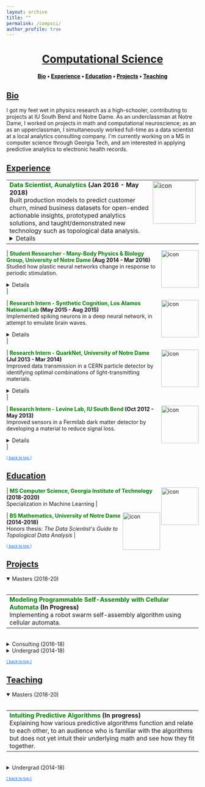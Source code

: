 ```yaml
---
layout: archive
title: ""
permalink: /compsci/
author_profile: true
--- 
```


<head>
    <style type="text/css">
       a.nav:link {color: black;}    /* unvisited link */
       a.nav:visited {color: black;}   /* visited link */
       a.nav:hover {color: #0066ff; text-decoration: underline;}    /* mouse over link */
       a.nav:active {color: #0066ff; text-decoration: underline;}   /* selected link */
       a.body:link {color: maroon;}    /* unvisited link */
       a.body:visited {color: maroon;}   /* visited link */
       a.body:hover {color: #0066ff; text-decoration: underline;}    /* mouse over link */
       a.body:active {color: #0066ff; text-decoration: underline;}   /* selected link */
       a.home:link {color: #0066ff;}    /* unvisited link */
       a.home:visited {color: #0066ff;}   /* visited link */
       a.home:hover {color: #0066ff; text-decoration: none;}    /* mouse over link */
       a.home:active {color: #0066ff; text-decoration: none;}   /* selected link */
    </style>
</head>

# [<center>Computational Science</center>](#top)  

<center><b><a class="nav" href="http://www.jpskycak.com/compsci/#bio">Bio</a> • <a class="nav" href="http://www.jpskycak.com/compsci/#experience">Experience</a> • <a class="nav" href="http://www.jpskycak.com/compsci/#education">Education</a> • <a class="nav" href="http://www.jpskycak.com/compsci/#projects">Projects</a> • <a class="nav" href="http://www.jpskycak.com/compsci/#teaching">Teaching</a></b></center>  

## [Bio](#bio)

I got my feet wet in physics research as a high-schooler, contributing to projects at IU South Bend and Notre Dame. As an underclassman at Notre Dame, I worked on projects in math and computational neuroscience; as an as an upperclassman, I simultaneously worked full-time as a data scientist at a local analytics consulting company. I'm currently working on a MS in computer science through Georgia Tech, and am interested in applying predictive analytics to electronic health records.

## [Experience](#experience)
 
<table><tr><td><img src="https://jpskycak.github.io/files/icon-aunalytics.png" align="right" style="border: none; height: 7em;" alt="icon"> <b><font color="green">Data Scientist, Aunalytics</font> (Jan 2016 - May 2018)</b><br> Built production models to predict customer churn, mined business datasets for open-ended actionable insights, prototyped analytics solutions, and taught/demonstrated new technology such as topological data analysis.<br> <details><br> Jan 2018 - May 2018 \| Freelance<br> May 2017 - Jan 2018 \| Salaried<br> Jan 2016 - May 2017 \| Intern<br><br> • Predicted customer churn with 80% precision using a random forest model.<br> • Generated hierarchical clustering visualizations to discover sales funnels and advertising opportunities.<br> • Prototyped solutions for self-service and automated analytics. <br> • Presented on cutting-edge analytical methods such as Topological Data Analysis.<br><br> <a class="body" href="http://www.jpskycak.com/compsci/#projects"><b>Projects:</b></a><br> <i>• Predicting Customer Churn with a Random Forest (2017)<br> • Data Science Case Study: Visualizing Reddit Data (2017)<br> • AU-Openscoring (2017)<br> • A Method for Automated Pairwise Relationship Analysis (2016)<br> • Data Science Gallery (2016)<br> • Felix Analysis (2016)</i><br><br> <a class="body" href="http://www.jpskycak.com/compsci/#teaching"><b>Teaching:</b></a><br> <i>• The Data Scientist's Guide to Topological Data Analysis (2017)</i><br><br>
    
<img src="https://jpskycak.github.io/files/icon-decisiontree.png" align="right" style="border: none; height: 7em;" alt="decision tree icon"> <b><font color="green">Predicting Customer Churn with a Random Forest</font> (2017)</b><br> Built a random forest model to predict customer churn with 80% precision. <details><br> <b>Advisors:</b> Dave Cieslak & Chirag Mandot (Aunalytics)<br><br> <b>Link:</b> <i>code unavailable due to use in production workflow</i><br><br> <b>Summary:</b><br> </details><br>

<img src="https://jpskycak.github.io/files/skycak-aunalytics-reddit_icon.png" align="right" style="border: none; height: 7em;" alt="image of network"> <b><font color="green">Data Science Case Study: Visualizing Reddit Data</font> (2017)</b><br> Evaluated the potential of topological data analysis for Aunalytics by using it to visualize Reddit data.<br> <details><br> <b>Advisor:</b> Dave Cieslak (Aunalytics)<br><br> <b>Presented at:</b> Brown Bag Lunch Talk at Aunalytics<br><br> <b>Link:</b> <i><a class="body" target="_blank" href="https://jpskycak.github.io/files/skycak-aunalytics-reddit.pdf">slides</a>, <a class="body" target="_blank" href="https://jpskycak.github.io/files/skycak-aunalytics-reddit_code.zip">code (zip)</a></i><br><br> <b>Summary:</b><br> The goal of this project was to evaluate the potential of topological data analysis for Aunalytics by demoing it on a toy project, visualizing population segments on Reddit. Applying the Mapper algorithm to a similarity matrix for the 10,000 most popular subreddits yielded an interesting network visualization:<br><br> <center><img src="https://jpskycak.github.io/files/skycak-aunalytics-reddit_img02.png" style="border: none; width: 33%;" alt="image of network"></center><br> Perhaps even more interestingly, applying a continuous transformation to the similarity matrix significantly changed the output visualization -- when in theory, continuous transformations should not have any topological effects. To reconcile this finding, I constructed an example demonstrating how said theory can break when there are only finitely many data points.<br><br> <center><img src="https://jpskycak.github.io/files/skycak-aunalytics-reddit_img03.png" style="border: none; width: 66%;" alt="image of example"></center></details><br> 
    
</details></td></tr></table>  

| <img src="https://jpskycak.github.io/files/icon-nd.png" align="right" style="border: none; height: 7em;" alt="icon"> <b><font color="green">Student Researcher - Many-Body Physics & Biology Group, University of Notre Dame</font> (Aug 2014 - Mar 2016)</b><br> Studied how plastic neural networks change in response to periodic stimulation. <br> <details><br> <a class="body" href="http://www.jpskycak.com/compsci/#projects"><b>Projects:</b></a><br> <i>• Shaping STDP Neural Networks with Periodic Stimulation: a Theoretical Analysis for the Case of Tree Networks (2016)<br> • Plastic Neural Network Simulations (2016)<br> • Network Motif-Inspired Evolution of Hodgkin-Huxley Neuronal Networks with Spike-Timing Dependent Plasticity (2015)</i></details> |  

| <img src="https://jpskycak.github.io/files/icon-lanl.png" align="right" style="border: none; height: 7em;" alt="icon"> <b><font color="green">Research Intern - Synthetic Cognition, Los Alamos National Lab</font> (May 2015 - Aug 2015)</b><br> Implemented spiking neurons in a deep neural network, in attempt to emulate brain waves.<br> <details><br> <a class="body" href="http://www.jpskycak.com/compsci/#projects"><b>Project:</b></a> <i>End-of-Summer 2015 Report</i></details> |  

| <img src="https://jpskycak.github.io/files/icon-nd.png" align="right" style="border: none; height: 7em;" alt="icon"> <b><font color="green">Research Intern - QuarkNet, University of Notre Dame</font> (Jul 2013 - Mar 2014)</b><br> Improved data transmission in a CERN particle detector by identifying optimal combinations of light-transmitting materials.<br> <details><br> <a class="body" href="http://www.jpskycak.com/compsci/#projects"><b>Project:</b></a> <i>Optimizing Scintillation and Light Transmission for Use in a High Energy Particle Detector (2014)</i></details> |  

| <img src="https://jpskycak.github.io/files/icon-iusb.png" align="right" style="border: none; height: 7em;" alt="icon"> <b><font color="green">Research Intern - Levine Lab, IU South Bend</font> (Oct 2012 - May 2013)</b><br> Improved sensors in a Fermilab dark matter detector by developing a material to reduce signal loss.<br> <details><br> • Intel ISEF finalist.<br><br> <a class="body" href="http://www.jpskycak.com/compsci/#projects"><b>Project:</b></a> <i>Making a Matching Layer for Acoustic Sensors for a COUPP Dark Matter Detector (2013)</i></details> |  

<font size="1"><a class="home" href="http://www.jpskycak.com/compsci/#top">[ back to top ]</a></font>

## [Education](#education)

| <img src="https://jpskycak.github.io/files/icon-gatech.png" align="right" style="border: none; height: 7em;" alt="icon"> <b><font color="green">MS Computer Science, Georgia Institute of Technology</font> (2018-2020)</b><br> Specialization in Machine Learning |  

| <img src="https://jpskycak.github.io/files/icon-nd.png" align="right" style="border: none; height: 7em;" alt="icon"> <b><font color="green">BS Mathematics, University of Notre Dame</font> (2014-2018)</b><br> Honors thesis: <i>The Data Scientist's Guide to Topological Data Analysis</i> |  
 
<font size="1"><a class="home" href="http://www.jpskycak.com/compsci/#top">[ back to top ]</a></font>

## [Projects](#projects)  

<details open><summary>Masters (2018-20)</summary><br>

<table><tr><td><b><font color="green">Modeling Programmable Self-Assembly with Cellular Automata</font> (In Progress)</b><br> Implementing a robot swarm self-assembly algorithm using cellular automata. <!-- https://docs.google.com/document/d/1g3Uc6jvScWirvd1RGGYaZqGvtCjXrgpYeNMVqLI-Cfs/edit# --> </td></tr></table>
<br>
</details>

<details><summary>Consulting (2016-18)</summary><br>
    
<table><tr><td><img src="https://jpskycak.github.io/files/skycak-360giving_challenge_icon.png" align="right" style="border: none; height: 7em;" alt="image of dot plot"> <b><font color="green">360Giving Challenge</font> (2018)</b><br> Visualized which donors funded which themes throughout the years. (This also required classifying grants into high-level themes based on titles and descriptions.)<br> <details><br> <b>Link:</b> <i><a class="body" target="_blank" href="https://jpskycak.github.io/360Giving-Challenge">site</a>, <a class="body" target="_blank" href="https://github.com/jpskycak/360Giving-Challenge/blob/master/360giving.ipynb">code</a></i><br><br> <b>Summary:</b><br> This is a visualization of which donors funded which themes throughout the years. The given dataset consisted of grant records and included donors/recipients, dates/amounts, and titles/descriptions. First, I tagged grants into themes according to keywords in the title and description. Then, for each theme in each year, I computed each donor's average grant amount, total giving, and total giving in that theme as a percent of the donor's total giving in all themes. I visualized the results in an animated dot plot for each theme.<br><br> <center><img src="https://jpskycak.github.io/files/skycak-360giving_challenge-img01.png" style="border: none; width: 75%;" alt="image of dot plot"></center></details></td></tr></table>  

<table><tr><td><img src="https://jpskycak.github.io/files/icon-decisiontree.png" align="right" style="border: none; height: 7em;" alt="decision tree icon"> <b><font color="green">Predicting Customer Churn with a Random Forest</font> (2017)</b><br> Built a random forest model to predict customer churn with 80% precision. <details><br> <b>Advisors:</b> Dave Cieslak & Chirag Mandot (Aunalytics)<br><br> <b>Link:</b> <i>code unavailable due to use in production workflow</i><br><br> <b>Summary:</b><br> </details></td></tr></table>  

<table><tr><td><img src="https://jpskycak.github.io/files/skycak-aunalytics-reddit_icon.png" align="right" style="border: none; height: 7em;" alt="image of network"> <b><font color="green">Data Science Case Study: Visualizing Reddit Data</font> (2017)</b><br> Evaluated the potential of topological data analysis for Aunalytics by using it to visualize Reddit data.<br> <details><br> <b>Advisor:</b> Dave Cieslak (Aunalytics)<br><br> <b>Presented at:</b> Brown Bag Lunch Talk at Aunalytics<br><br> <b>Link:</b> <i><a class="body" target="_blank" href="https://jpskycak.github.io/files/skycak-aunalytics-reddit.pdf">slides</a>, <a class="body" target="_blank" href="https://jpskycak.github.io/files/skycak-aunalytics-reddit_code.zip">code (zip)</a></i><br><br> <b>Summary:</b><br> The goal of this project was to evaluate the potential of topological data analysis for Aunalytics by demoing it on a toy project, visualizing population segments on Reddit. Applying the Mapper algorithm to a similarity matrix for the 10,000 most popular subreddits yielded an interesting network visualization:<br><br> <center><img src="https://jpskycak.github.io/files/skycak-aunalytics-reddit_img02.png" style="border: none; width: 33%;" alt="image of network"></center><br> Perhaps even more interestingly, applying a continuous transformation to the similarity matrix significantly changed the output visualization -- when in theory, continuous transformations should not have any topological effects. To reconcile this finding, I constructed an example demonstrating how said theory can break when there are only finitely many data points.<br><br> <center><img src="https://jpskycak.github.io/files/skycak-aunalytics-reddit_img03.png" style="border: none; width: 66%;" alt="image of example"></center></details></td></tr></table>  

<table><tr><td><img src="https://jpskycak.github.io/files/skycak-aunalytics-openscoring_icon.png" align="right" style="border: none; height: 7em;" alt="image of app display"> <b><font color="green">AU-Openscoring</font> (2016)</b><br> Prototyped a method which would allow clients to run new data through models hosted in the cloud. <details><br> <b>Advisor:</b> Dave Cieslak (Aunalytics)<br><br> <b>Presented at:</b> Data Science Team and Brown Bag Lunch at Aunalytics<br><br> <b>Link:</b> <i><a class="body" target="_blank" href="https://jpskycak.github.io/files/skycak-aunalytics-openscoring.pdf">slides</a>, <a class="body" target="_blank" href="https://jpskycak.github.io/files/skycak-aunalytics-openscoring_code.zip">code (zip)</a></i><br><br> <b>Summary:</b><br> The goal of this project was to take a step towards self-service analytics. Non-technical clients often have trouble deploying models that are built for them, and thus need an easy way to score new data without interacting directly with the model. To this end, I built a Shiny app to demonstrate a method that would allow model-builders to upload a model to a server, and model-users to run the model on new data by posting the data as a request to that server.<br><br> On the front end, the app allowed the user to create a classification dataset and then play both the role of the model-builder and the model-user, building the model and using it to classify new data. <br><br> <center><img src="https://jpskycak.github.io/files/skycak-aunalytics-openscoring_img01.png" style="border: none; width: 66%;" alt="app display"></center><br> On the back end, the model was converted to PMML and uploaded to the openscoring server, the new data was posted to the openscoring server, and the scored data was returned as the response. <br><br> <center><img src="https://jpskycak.github.io/files/skycak-aunalytics-openscoring_img02.png" style="border: none; width: 40%;" alt="terminal"></center></details></td></tr></table>  
    
<table><tr><td><img src="https://jpskycak.github.io/files/skycak-aunalytics-pairwise_relationship_analysis_icon.png" align="right" style="border: none; height: 7em;" alt="app display"> <b><font color="green">A Method for Automated Pairwise Relationship Analysis</font> (2016)</b><br> Prototyped a method for exploring pairwise relationships in columnar datasets.<br> <details><br> <b>Advisor:</b> Dave Cieslak (Aunalytics)<br><br> <b>Presented at:</b> Data Science Team at Aunalytics<br><br> <b>Link:</b> <i><a class="body" target="_blank" href="https://jpskycak.github.io/files/skycak-aunalytics-pairwise_relationship_analysis.pdf">writeup</a>, <a class="body" target="_blank" href="https://jpskycak.github.io/files/skycak-aunalytics-pairwise_relationship_analysis_code.pdf">code (zip)</a></i><br><br> <b>Summary:</b><br> The goal of this project was to take a step towards automating the process of hypothesis generation in exploratory data analysis, by introducing a method for exploring pairwise relationships in columnar datasets. The method was based on a quantity I called the "discrepancy fraction," which is given by<br><br> <center><img src="https://jpskycak.github.io/files/skycak-aunalytics-pairwise_relationship_analysis_img01.png" style="border: none; width: 10%;" alt="discrepancy fraction formula"></center><br> and which appears in many standard statistical quantities such as chi-squared and mutual information. I also built a Shiny app prototype of a tool that would use the discrepancy fraction to help analysts sort through all the relationships between features in a dataset. <br><br> <center><img src="https://jpskycak.github.io/files/skycak-aunalytics-pairwise_relationship_analysis_img02.png" style="border: none; width: 75%;" alt="app input"></center><br> <center><img src="https://jpskycak.github.io/files/skycak-aunalytics-pairwise_relationship_analysis_img03.png" style="border: none; width: 90%;" alt="app display"></center></details></td></tr></table>  

<table><tr><td><img src="https://jpskycak.github.io/files/skycak-aunalytics-dsgallery_icon.png" align="right" style="border: none; height: 7em;" alt="image of site"> <b><font color="green">Data Science Gallery</font> (2016)</b><br> Prototyped a solution for storing and displaying datasets, analytics notebooks, and visualizations.<br> <details><br> <b>Advisor:</b> Dave Cieslak (Aunalytics)<br><br> <b>Presented at:</b> Aunalytics meeting<br><br> <b>Links:</b> <i><a class="body" target="_blank" href="https://jpskycak.github.io/files/skycak-aunalytics-dsgallery1.pdf">slides 1</a>, <a class="body" target="_blank" href="https://jpskycak.github.io/files/skycak-aunalytics-dsgallery2.pdf">slides 2</a>, <a class="body" target="_blank" href="https://jpskycak.github.io/files/skycak-aunalytics-dsgallery3.pdf">slides 3</a>, <a class="body" target="_blank" href="https://jpskycak.github.io/files/skycak-aunalytics-dsgallery_code.zip">code (zip)</a></i><br><br> <b>Summary:</b><br> The goal of this project was to prototype a system for storing and displaying datasets, analytics notebooks, and visualizations. My first iteration used GitHub Pages, and my second iteration made use of GraphDash. I also wrote functions to integrate the system with iPython notebooks, so that one could upload to the GraphDash server directly from an iPython notebook.<br><br> <center><img src="https://jpskycak.github.io/files/skycak-aunalytics-dsgallery3_img01.png" style="border: none; width: 75%;" alt="image of site"></center></details></td></tr></table>  

<table><tr><td><img src="https://jpskycak.github.io/files/skycak-aunalytics-salesfunnel_icon.png" align="right" style="border: none; height: 7em;" alt="image of heatmap hierarchy"> <b><font color="green">Felix Analysis</font> (2016)</b><br> Discovered a sales funnel for a banking client by generating a hierarchical clustering visualization of consumer service usage.<br> <details><br> <b>Advisor:</b> Dave Cieslak (Aunalytics)<br><br> <b>Presented at:</b> Data Science Team and Consumer Insights Team at Aunalytics<br><br> <b>Links (all anonymized):</b> <i><a class="body" target="_blank" href="https://jpskycak.github.io/files/skycak-aunalytics-salesfunnel.pdf">sales funnel slide</a>, <a class="body" target="_blank" href="https://jpskycak.github.io/files/skycak-aunalytics-felix1.pdf">full slides 1</a>, <a class="body" target="_blank" href="https://jpskycak.github.io/files/skycak-aunalytics-felix2.pdf">full slides 2</a>, <a class="body" target="_blank" href="https://jpskycak.github.io/files/skycak-aunalytics-felix_code.zip">code (zip)</a></i><br><br> <b>Summary:</b><br> This is an exploratory analysis I made for a banking client who had data on its customers' account activities and service usages, and wanted to extract an actionable insight. First, I used the balances, transaction frequencies, and total cash flows of the accounts to cluster the accounts into 4 levels of health: high-activity accounts, medium-activity accounts, low-activity accounts, and accounts at risk of churn. Then, for each cluster, I created a heatmap to display the fraction of accounts that used each service. <br><br> <center><img src="https://jpskycak.github.io/files/skycak-aunalytics-salesfunnel_img01.png" style="border: none; width: 75%;" alt="image of heatmap hierarchy"></center><br> Laid side by side, the heatmaps revealed a hierarchy in transaction types: accounts at risk of closing tended to use only deposits/interest, low-activity accounts additionally used check/credit/debit, medium-activity accounts additionally used ATM/point-of-sale, and high-activity accounts additionally used fees and transfer credit/debit. This hierarchy could be interpreted as a sales funnel, telling which particular services could be pushed on a customer in attempt to nudge their account toward a level of activity.<br><br> I also looked for telltale signs in account activity preceding churns. Since I was not able to find any through manual search nor visual inspection, we turned to machine learning for churn prediction.</details></td></tr></table>  
<br>
</details>

<details><summary>Undergrad (2014-18)</summary><br>

<table><tr><td><img src="https://jpskycak.github.io/files/jpskycak-shaping_stdp_neural_networks_with_periodic_stimulation_icon.png" align="right" style="border: none; height: 7em;" alt="image of proposition"> <b><font color="green">Shaping STDP Neural Networks with Periodic Stimulation: a Theoretical Analysis for the Case of Tree Networks</font> (2016)</b><br> Solved a special case of how to periodically stimulate a neural network to obtain a desired connectivity.<br> <details><br> <b>Advisor:</b> Dervis Can Vural (Notre Dame)<br><br> <b>Course:</b> ACMS 80770 (Topics in Applied Mathematics) at Notre Dame<br><br> <b>Link:</b> <i><a class="body" target="_blank" href="https://jpskycak.github.io/files/jpskycak-shaping_stdp_neural_networks_with_periodic_stimulation.pdf">writeup</a></i><br><br> <b>Summary:</b><br> The goal of this project was to create a simple neural network model with a biologically realistic learning rule, whose changes in connectivity could be derived analytically. After creating the model, I derived rules for how periodic stimulation of a single neuron would change the connectivity of the network, in the case of a tree network.<br><br> <center><img src="https://jpskycak.github.io/files/jpskycak-shaping_stdp_neural_networks_with_periodic_stimulation_img01.png" style="border: none; width: 66%;" alt="image of proposition"></center><br> Then, I used those rules to come up wth two-neuron stimulation patterns to solidify or break connections in the tree as desired.</details></td></tr></table>  

<table><tr><td><img src="https://jpskycak.github.io/files/skycak-nd-stdp_simulations_icon.png" align="right" style="border: none; height: 7em;" alt="image of seizure-like observations"> <b><font color="green">Plastic Neural Network Simulations</font> (2016)</b><br> Found a general principle of network reorganization for random sparse neuronal networks in response to periodic stimulation. Showed that "seizure-like" activity can arise if the refractory period is sufficiently low.<br> <details><br> <b>Advisor:</b> Dervis Can Vural (Notre Dame)<br><br> <b>Presented at:</b> Many-Body Physics & Biology Group at Notre Dame's Interdisciplinary Center for Network Science and Applications (iCeNSA)<br><br> <b>Link:</b> <i><a class="body" target="_blank" href="https://jpskycak.github.io/files/skycak-nd-stdp_simulations.pdf">slides</a></i><br><br> <b>Summary:</b><br> The goal of my project was to simulate and intuit how a neuronal network activates and reorganizes in response to periodic stimulation. My simulation consisted of a couple hundred neurons and displayed the activation patterns and weight changes that resulted from stimulating a subset of neurons with a periodic pulse. Under normal conditions, the network gradually reorganized itself so that only the neurons that were directly stimulated became active.<br><br> <center><img src="https://jpskycak.github.io/files/skycak-nd-stdp_simulations_img01.png" style="border: none; width: 66%;" alt="image of normal observations"></center><br> I also observed that when the refractory period was reduced to a fifth of its normal value, the network activity skyrocketed prior to reorganization, somewhat reminiscent of a seizure.<br><br> <center><img src="https://jpskycak.github.io/files/skycak-nd-stdp_simulations_img02.png" style="border: none; width: 66%;" alt="image of seizure-like observations"></center></details></td></tr></table>  

<table><tr><td><img src="https://jpskycak.github.io/files/skycak-nd-gametheory_icon.png" align="right" style="border: none; height: 7em;" alt="image of game setup"> <b><font color="green">On the Effectiveness of Social Distancing Advice During Epidemics</font> (2016)</b><br> Used game theory to show that social distancing advice during epidemics is generally useful, and extremely useful when very few people are immune to the disease.<br> <details><br> <b>Course:</b> EE 67045 (Static and Dynamic Game Theory) at Notre Dame<br><br> <b>Link:</b> <i><a class="body" target="_blank" href="https://jpskycak.github.io/files/skycak-nd-gametheory.pdf">writeup</a></i><br><br> <b>Summary:</b><br> The goal of this project was to use game theory to evaluate the effectiveness of social distancing advice during epidemics, in which people avoid exposure to disease by avoiding physical proximity with others. Agents choose a number of social connections to keep, and have a payoff function that depends on two competing factors: the number of connections and the probability of remaining healthy. Health officials advise agents to keep a particular number of connections that would maximize everyone's expected payoff if everyone kept that number of connections. In the absence of advice, it is assumed that agents maximize their expected payoff in the worst case, when every neighbor who is not immune becomes infected.<br><br> <center><img src="https://jpskycak.github.io/files/skycak-nd-gametheory_img01.png" style="border: none; width: 33%;" alt="image of game setup"></center><br> I found that following social distancing advice always allowed agents to keep several connections while maintaining a payoff, wherease in the absence of social distancing advice, agents would nearly or fully isolate themselves and even then could expect a payoff only a fraction the size of that under social distancing advice.</details></td></tr></table>  

<table><tr><td><img src="https://jpskycak.github.io/files/skycak-lanl_icon.png" align="right" style="border: none; height: 7em;" alt="image of spiking neuron"> <b><font color="green">End-of-Summer 2015 Report</font> (2015)</b><br> Implemented spiking neurons in a deep neural network, in attempt to emulate brain waves.<br> <details><br> <b>Advisor:</b> Garrett Kenyon (Los Alamos National Lab)<br><br> <b>Link:</b> <i><a class="body" target="_blank" href="https://jpskycak.github.io/files/skycak-lanl.pdf">work summary</a></i><br><br> <b>Summary:</b><br> The goal of my summer project was to implement spiking neurons and observe "brain oscillations" in an open-source deep learning framework called Petavision. To implement spiking neurons, I had neurons inhibit themselves, so that they would reset whenever they became active.<br><br> <center><img src="https://jpskycak.github.io/files/skycak-lanl_img01.png" style="border: none; width: 33%;" alt="image of spiking neuron"></center><br> However, I did not observe any oscillations in spike rates, and the network performed poorly on image reconstruction tasks, likely because the training algorithm was tailored to non-spiking neurons. It was beyond the scope and duration of the project to create a new training algorithm tailored to spiking neurons.</details></td></tr></table>  

<table><tr><td><img src="https://jpskycak.github.io/files/skycak-wixtend_icon.png" align="right" style="border: none; height: 7em;" alt="image of logo"> <b><font color="green">Wixtend: the Free Online Thinktank</font> (2015)</b><br> Prototyped a wiki site where students could collaborate on academic projects.<br> <details><br> <b>Videos:</b><br> <video src="https://jpskycak.github.io/files/jpskycak-wixtend_overview.mp4" width="320" height="200" controls preload></video><br> <video src="https://jpskycak.github.io/files/jpskycak-wixtend_tutorial.mp4" width="320" height="200" controls preload></video><br><br> <b>Summary:</b><br> The goal of this project was to create a collaborative project website where users could host their own projects and contribute to projects hosted by other users. I designed the site as a MediaWiki wiki so that individual users' contributions to a project could be tracked precisely: potential collaborators would submit edits to projects, project hosts would decide whether or not to approve the edits, and every submission and approval would be written into the logs. After the initial prototype, the project was ended in favor of using GitHub.</details></td></tr></table>  

<table><tr><td><img src="https://jpskycak.github.io/files/skycak-nd-stdp_cosjam_icon.png" align="right" style="border: none; height: 7em;" alt="image of simulation verification"> <b><font color="green">Network Motif-Inspired Evolution of Hodgkin-Huxley Neuronal Networks with Spike-Timing Dependent Plasticity</font> (2015)</b><br> Simulated how cyclic neuronal networks ought to change, under a particular theory of neural plasticity, in response to periodic stimulation.<br> <details><br> <b>Advisor:</b> Dervis Can Vural (Notre Dame)<br><br> <b>Presented at:</b> Notre Dame College of Science Jamboree (COSJAM) 2015<br><br> <b>Link:</b> <i><a class="body" target="_blank" href="https://jpskycak.github.io/files/skycak-nd-stdp_cosjam.pdf">slides</a></i><br><br> <b>Summary:</b><br> The goal of this project was to understand how cycles of neurons ought to change connectivity in response to periodic stimulation, under an experimentally observed plasticity rule. I derived theoretical expectations for the case of "sequential spiking," in which exactly one pulse is traveling around the cycle at a given time, and ran simulations with biologically realistic neuron models to verify the results.<br><br> <center><img src="https://jpskycak.github.io/files/skycak-nd-stdp_cosjam_img01.png" style="border: none; width: 66%;" alt="image of simulation verification"></center></details></td></tr></table>  

<table><tr><td><img src="https://jpskycak.github.io/files/skycak-nd-scientia_preprint_icon.png" align="right" style="border: none; height: 7em;" alt="image of function"> <b><font color="green">Numerical Investigation of the 3n+1 Problem and its Continuous Extension</font> (2015)</b><br> Conducted numerical experiments on an open problem in mathematics to reveal both surprising behavior and general underlying principles.<br> <details><br> <b>Advisor:</b> Jeff Diller (Notre Dame)<br><br> <b>Appeared in:</b> Scientia Journal of Undergraduate Research 2015<br><br> <b>Links:</b> <i><a class="body" target="_blank" href="https://jpskycak.github.io/files/skycak-nd-scientia.pdf">paper</a>, <a class="body" target="_blank" href="https://jpskycak.github.io/files/skycak-nd-scientia_preprint.pdf">preprint</a></i><br><br> <b>Summary:</b><br> Start with any positive whole number. If it is even, divide by 2; if it is odd, multiply by 3 and add 1. Do it again, and again, and so on -- for example: 3,10,5,16,8,4,2,1. The 3n+1 problem is to prove that no matter what number you start with, you will eventually reach 1. At surface-level it seems like there should be a simple solution, but it has remained unsolved for over 70 years and is thought by some mathematicians to require the use of mathematics far beyond that of our present knowledge.<br><br> In this project, I extended the 3n+1 problem to the set of real numbers using a continuous sinusoidal function which maps every even number to half of itself, and every odd number to one more than three times itself.<br><br> <center><img src="https://jpskycak.github.io/files/skycak-nd-scientia_preprint_img01.png" style="border: none; width: 33%;" alt="image of function"></center><br> Repeated application of this function appeared to eventually map every real number to the interval [1,2] -- however, and quite interestingly, iteration sequences often differed wildly for input numbers seemingly very close together.<br><br> <center><img src="https://jpskycak.github.io/files/skycak-nd-scientia_preprint_img02.png" style="border: none; width: 33%;" alt="image of sequences"></center><br> I also generalized the 3n+1 problem to the an+b problem and found that the decreasing end-behavior tends to break just above a=3, which is surprising because if the numbers in an iteration sequence have equal chance of being even or odd, then the cutoff should not be until a=4. However, by comparing the increasing vs decreasing area in the continuous version of the an+b problem, I was able to justify the a=3 cutoff.</details></td></tr></table>  

<table><tr><td><img src="https://jpskycak.github.io/files/skycak-nd-particledetector_icon.png" align="right" style="border: none; height: 7em;" alt="image of detector"> <b><font color="green">Optimizing Scintillation and Light Transmission for Use in a High Energy Particle Detector</font> (2014)</b><br> Improved data transmission in a light-based particle detector by finding the optimal pair of light-producing and light-propagating materials.<br> <details><br> <b>Advisors:</b> Dan Karmgard, Mark Vigneault (Notre Dame)<br><br> <b>Collaborator:</b> Andrew Henderson (assisted in data collection)<br><br> <b>Presented at:</b> Indiana Junior Science and Humanities Symposium 2014, Northern Indiana Regional Science/Engineering Fair 2014<br><br> <b>Link:</b> <i><a class="body" target="_blank" href="https://jpskycak.github.io/files/skycak-nd-particledetector.pdf">poster</a>, <a class="body" target="_blank" href="https://jpskycak.github.io/files/skycak-nd-particledetector_data-code.zip">data/code (zip)</a></i><br><br> <b>Summary:</b><br> The Compact Muon Solenoid (CMS) detector is a general-purpose particle detector located on the Large Hadron Collider at CERN. It gathers particle collision data in the form of light: particle sprays pass through scintillating tiles lining the interior of the detector, causing the tiles to emit light, which is then wavelength-shifted and sent to the data processing center via fiber optic cables.<br><br> <center><img src="https://jpskycak.github.io/files/skycak-nd-particledetector_img01.png" style="border: none; width: 66%;" alt="image of detector"></center><br> The goal of my project was to find the optimal pair of scintillating and wavelength-shifting plastics, to be replaced during the detector upgrade. Using a small radioactive source in a light-tight box, I collected a light output intensity histogram for each pair of scintillating and wavelength-shifting plastics, and found a pair which outperformed the pair previously used in the detector.<br><br> <center><img src="https://jpskycak.github.io/files/skycak-nd-particledetector_img02.png" style="border: none; width: 66%;" alt="image of radioactive source"></center><br> I also found an optimal pairing for long optical fiber arrangements, where minimizing light attenuation becomes more important than maximizing light generation.</details></td></tr></table>  

<table><tr><td><img src="https://jpskycak.github.io/files/skycak-iusb-particledetector_icon.png" align="right" style="border: none; height: 7em;" alt="image of detector"> <b><font color="green">Making a Matching Layer for Acoustic Sensors for a COUPP Dark Matter Detector</font> (2013)</b><br> Improved data transmission in a sound-based particle detector by creating a sound-absorbing material.<br> <details><br> <b>Advisor:</b> Ilan Levine (IU South Bend)<br><br> <b>Presented at:</b> Indiana Junior Science and Humanities Symposium 2013, Northern Indiana Regional Science/Engineering Fair 2013, Hoosier Science/Engineering Fair 2013, Intel International Science/Engineering Fair 2013, Indiana Academy of Science Talent Search 2013<br><br> <b>Link:</b> <i><a class="body" target="_blank" href="https://jpskycak.github.io/files/skycak-iusb-particledetector.pdf">poster</a>, <a class="body" target="_blank" href="https://jpskycak.github.io/files/skycak-iusb-particledetector_writeup.pdf">writeup</a>, <a class="body" target="_blank" href="https://jpskycak.github.io/files/skycak-iusb-particledetector_data.zip">data (zip)</a></i><br><br> <b>Summary:</b><br> The COUPP experiment at Fermilab attempts to detect dark matter by analyzing the sound of collisions in a superheated liquid. When a particle whizzing through the air collides with a particle of the liquid, the energy from the collision creates a bubble in the liquid, and the superheated temperature of the liquid allows the bubble to greatly expand. The formation and expansion of the bubble sends sound waves throughout the liquid, which are picked up by sound sensors attached to the container in which the liquid resides. Each particle has its own “bubble sound” fingerprint, and the sound data can be used to identify the type of particle involved in the collision.<br><br> <center><img src="https://jpskycak.github.io/files/skycak-iusb-particledetector_img01.png" style="border: none; width: 50%;" alt="image of detector"></center><br> The goal of my project was to create an intermediate material to put between the container and the sensors, that would increase sound transmission by better matching the "acoustic impedances" of the container and sensor and thus reducing the amount of reflected sound. I engineered a material with the correct acoustic impedance by mixing together varying amounts of tungsten powder and epoxy, and it unexpectedly damped the sound signal rather than amplifying it, possibly due to density fluctuations within the mixture.<br><br> <center><img src="https://jpskycak.github.io/files/skycak-iusb-particledetector_img02.png" style="border: none; width: 50%;" alt="image of signal"></center><br> However, the sound-damping material still found use as a backing layer on the sensors, where it improved sound transmission by reducing excess vibrations and ringing within the sensors.</details></td></tr></table>  

</details>

<font size="1"><a class="home" href="http://www.jpskycak.com/compsci/#top">[ back to top ]</a></font>

## [Teaching](#teaching)

<details open><summary>Masters (2018-20)</summary><br>

<table><tr><td><b><font color="green">Intuiting Predictive Algorithms</font> (In progress)</b><br> Explaining how various predictive algorithms function and relate to each other, to an audience who is familiar with the algorithms but does not yet intuit their underlying math and see how they fit together.<br> <!-- https://docs.google.com/document/d/1zHOIYDTrnJjwUFwhhHZL6YvMKHQLf9djOsTi3CXzm2g/edit --></td></tr></table>  
<br>
</details>

<details><summary>Undergrad (2014-18)</summary><br>

<table><tr><td><img src="https://jpskycak.github.io/files/skycak-nd-tdathesis_talk_icon.png" align="right" style="border: none; height: 7em;" alt="image of homology"> <b><font color="green">The Data Scientist's Guide to Topological Data Analysis</font> (2017)</b><br> Honors bachelor's thesis -- explained the basic theory behind topological data analysis and demonstrated its applications in visualizing high-dimensional data.<br> <details><br> <b>Advisors:</b> Mark Behrens (Notre Dame), Dave Cieslak (Aunalytics)<br><br> <b>Presented at:</b> Brown Bag Lunch Talk at Aunalytics, Glynn Honors Program at Notre Dame<br><br> <b>Links</b>: <i><a class="body" target="_blank" href="https://jpskycak.github.io/files/skycak-nd-tdathesis.pdf">thesis</a>, <a class="body" target="_blank" href="https://jpskycak.github.io/files/skycak-nd-tdathesis_talk.pdf">slides</a>, <a class="body" target="_blank" href="https://jpskycak.github.io/files/skycak-aunalytics-tda.pdf">slides from earlier talk</a>, <a class="body" target="_blank" href="https://jpskycak.github.io/files/skycak-aunalytics-tda_code.zip">code (zip)</a></i><br><br> <b>Summary:</b><br> Topological Data Analysis, abbreviated TDA, is a suite of data analytic methods inspired by the mathematical field of algebraic topology. TDA is attractive yet elusive for most data scientists, since its potential as a data exploration tool is often communicated through esoteric terminology unfamiliar to non-mathematicians. The purpose of this guide is to bridge the communication gap between academia and industry, so that non-mathematician data scientists may add current TDA methods to their analytic toolkits and anticipate new developments in the field of TDA.<br><br> The guide begins with an overview of Mapper, a TDA algorithm which has recently transitioned from academia to industry with commercial success. We explain the Mapper algorithm, demo open-source software, and present a handful of its commercial use-cases (some of which are original).<br><br> <center><img src="https://jpskycak.github.io/files/skycak-aunalytics-reddit_img01.png" style="border: none; width: 75%;" alt="image of mapper algorithm"></center><br> Then, we switch to persistent homology, a TDA method which has not yet broken through to industry but is supported by a growing body of academic work. We explain the intuition behind homotopy, approximation, homology, and persistence, and demo open-source persistent homology software.<br><br> <center><img src="https://jpskycak.github.io/files/skycak-nd-tdathesis_talk_img01.png" style="border: none; width: 33%;" alt="image of homology"></center><br> It is hoped that the data scientist reading this guide will be inspired to give Mapper a try in their future analytic work, and be on the lookout for future developments in persistent homology that push it from academia to industry.</details></td></tr></table>  

<table><tr><td><img src="https://jpskycak.github.io/files/jpskycak-calc_connections_icon.png" align="right" style="border: none; height: 7em" alt="image of string art"> <b><font color="green">Connecting Calculus to the Real World</font> (2017)</b><br> Showed how calculus connects not only to science, technology, and engineering; but also to history, philosophy, business, art, and athletics.<br> <details><br> <b>Link:</b> <i><a class="body" target="_blank" href="https://jpskycak.github.io/files/jpskycak-calc_connections.pdf">packet</a></i><br><br> <b>Summary:</b><br> Calculus is much more fun to learn when we see how it connects to the real world -- and not just STEM subjects, but also business, athletics, and the liberal arts. Even string art has ties to calculus!<br><br> <center><img src="https://jpskycak.github.io/files/jpskycak-calc_connections_img01.png" style="border: none; width: 33%;" alt="image of string art"></center></details></td></tr></table>  

<table><tr><td><img src="https://jpskycak.github.io/files/jpskycak-calc_primer_icon.png" align="right" style="border: none; height: 7em;" alt="image of derivative analogy"> <b><font color="green">An Intuitive Primer on Calculus</font> (2017)</b><br> Wrote an introductory lesson to build intuition behind core concepts in calculus.<br> <details><br> <b>Link:</b> <i><a class="body" target="_blank" href="https://jpskycak.github.io/files/jpskycak-calc_primer.pdf">packet</a></i><br><br> <b>Summary:</b><br> This primer explains the intuition behind the core concepts which tie together all of single-variable calculus, using many analogies and visual aids. Understanding these core concepts makes it to understand the technical details of calculus later on, because one can then see where they fit in the big picture of calculus.<br><br> <center><img src="https://jpskycak.github.io/files/jpskycak-calc_primer_img01.png" style="border: none; width: 33%;" alt="image of derivative analogy"></center></details></td></tr></table> 

<table><tr><td><img src="https://jpskycak.github.io/files/skycak-nd-sharkovsky_icon.png" align="right" style="border: none; height: 7em;" alt="image of theorem"> <b><font color="green">A Visual, Inductive Proof of Sharkovsky's Theorem</font> (2015)</b><br> Presented a friendlier version of a complicated proof in dynamical systems, using extensive visual diagrams.<br> <details><br> <b>Advisor:</b> Jeff Diller (Notre Dame)<br><br> <b>Link:</b> <i><a class="body" target="_blank" href="https://jpskycak.github.io/files/skycak-nd-sharkovsky.pdf">writeup</a></i><br><br> <b>Summary:</b><br> Dynamical systems are objects whose states change over time according to an update function. It is often useful to know about the periodicity of points in the system as they are iterated by the update function -- for example, equilibrium states are points with period 1, and other periods can reflect predictable state cycles. In this writeup, I present and visually illustrate a known proof of Sharkovsky's Theorem, which tells us the order of periods of periodic points.<br><br> <center><img src="https://jpskycak.github.io/files/skycak-nd-sharkovsky_img01.png" style="border: none; width: 75%;" alt="image of theorem"></center></details></td></tr></table>  

<table><tr><td><img src="https://jpskycak.github.io/files/skycak-nd-quaternions_icon.png" align="right" style="border: none; height: 7em;" alt="image of theorem"> <b><font color="green">A Proof of the Skolem-Noether Theorem for Quaternions</font> (2015)</b><br> Presented background and applications of quaternions, including a famous result.<br> <details><br> <b>Advisor:</b> Frank Connolly (Notre Dame)<br><br> <b>Link:</b> <i><a class="body" target="_blank" href="https://jpskycak.github.io/files/skycak-nd-quaternions.pdf">writeup</a></i><br><br> <b>Summary:</b><br> We begin with a historical background of Hamilton’s quaternions and a review of their defining properties. We show that the quaternions form an algebra, and we prove the Skolem-Noether theorem for pure quaternions.<br><br> <center><img src="https://jpskycak.github.io/files/skycak-nd-quaternions_img01.png" style="border: none; width: 66%;" alt="image of theorem"></center><br> We show that the result of the theorem gives physical meaning to automorphisms of pure quaternions. Lastly, we present an application of quaternions to number theory.</details></td></tr></table>  

<table><tr><td><img src="https://jpskycak.github.io/files/jpskycak-computers_confused_icon.png" align="right" style="border: none; height: 7em;" alt="computer diagram"> <b><font color="green">Computers, for the Confused</font> (2015)</b><br> Explained the basics of how computers work, from circuitry to the internet.<br> <details><br> <b>Link:</b> <i><a class="body" target="_blank" href="https://jpskycak.github.io/files/jpskycak-computers_confused.pdf">article</a></i><br><br> <b>Summary:</b><br> In this article, we learn - in simple terms - how computers work. Rather than focusing on the nitty-gritty details and countless acronyms, we take a bird’s-eye view as we soar from circuitry to the internet. We also structure our journey in a problem/solution approach so that we understand why things are the way they are in the world of computers.<br><br> <center><img src="https://jpskycak.github.io/files/jpskycak-computers_confused_img01.png" style="border: none; width: 50%;" alt="computer diagram"></center></details></td></tr></table>  

<table><tr><td><img src="https://jpskycak.github.io/files/jpskycak-brain_sentence_icon.png" align="right" style="border: none; height: 7em;" alt="image of sentence"> <b><font color="green">The Brain in One Sentence</font> (2015)</b><br> Explained the basic functional principles of how the brain computes.<br> <details><br> <b>Link:</b> <i><a class="body" target="_blank" href="https://jpskycak.github.io/files/jpskycak-brain_sentence.pdf">article</a></i><br><br> <b>Summary:</b><br> In this article, we summarize the brain in a single sentence. At first, the sentence seems like gibberish, but throughout the article we build up our knowledge base so that we can build up our understanding of the sentence. Then, we can remember all the main ideas in the article by remembering the sentence, which now makes good sense to us.<br><br> <center><img src="https://jpskycak.github.io/files/jpskycak-brain_sentence_img01.png" style="border: none; width: 40%;" alt="image of sentence"></center></details></td></tr></table>  

<table><tr><td><img src="https://jpskycak.github.io/files/jpskycak-ian_icon.png" align="right" style="border: none; height: 7em;" alt="image of introduction"> <b><font color="green">The Physics Behind an Egg Drop: A Lively Story</font> (2014)</b><br> Explained the math and physics behind an egg drop experiment for a student who was interested in <i>Lord of the Rings</i> and <i>Star Wars</i>.<br> <details><br> <b>Link:</b> <i><a class="body" target="_blank" href="https://jpskycak.github.io/files/jpskycak-ian.pdf">packet</a></i><br><br> <b>Summary:</b><br> While being chased by a troll, we learn about concepts like velocity, momentum, force, and pressure. <br><br> <center><img src="https://jpskycak.github.io/files/jpskycak-ian_img01.png" style="border: none; width: 66%;" alt="image of introduction"></center><br> We realize we cannot outrun the troll nor defeat it by throwing rocks at it. However, we come up with a better strategy: we jump off a ledge, and when the troll follows, its stiff legs crack under its own weight. This is analogous to what happens in an egg drop.</details></td></tr></table>  

</details>

<font size="1"><a class="home" href="http://www.jpskycak.com/compsci/#top">[ back to top ]</a></font>
